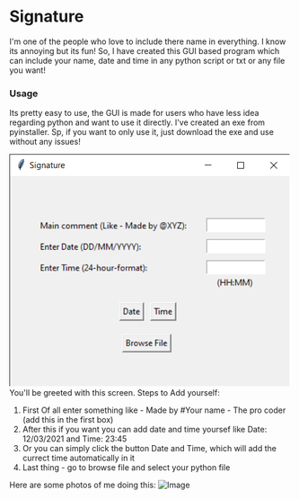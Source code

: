 # Signature
I'm one of the people who love to include there name in everything. I know its annoying but its fun! So, I have created this GUI based program which can include your name, date and time in any python script or txt or any file you want!
### Usage
Its pretty easy to use, the GUI is made for users who have less idea regarding python and want to use it directly. I've created an exe from pyinstaller. Sp, if you want to only use it, just download the exe and use without any issues!

![Image](https://github.com/saksham-lussqvx/images/blob/master/image.png)
You'll be greeted with this screen.
Steps to Add yourself:
1. First Of all enter something like - Made by #Your name - The pro coder (add this in the first box)
2. After this if you want you can add date and time yoursef like Date: 12/03/2021 and Time: 23:45 
3. Or you can simply click the button Date and Time, which will add the currect time automatically in it
4. Last thing - go to browse file and select your python file

Here are some photos of me doing this:
![Image]()
